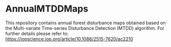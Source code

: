 # AnnualMTDDMaps

This repository contains annual forest disturbance maps obtained based on the Multi-variate Time-series Disturbance Detection (MTDD) algorithm. For further details please refer to: https://iopscience.iop.org/article/10.1088/2515-7620/ac2210

